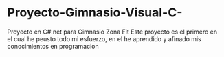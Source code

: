 # Proyecto-Gimnasio-Visual-C-
Proyecto en C#.net para Gimnasio Zona Fit
Este proyecto es el primero en el cual he peusto todo mi esfuerzo, en el he aprendido y afinado mis conocimientos en programacion
